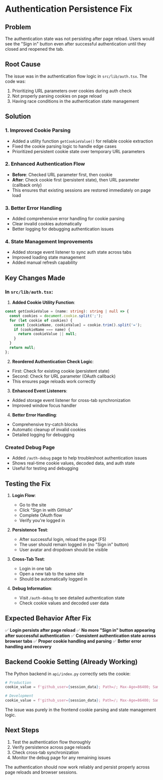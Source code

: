 # Authentication Persistence Fix

## Problem
The authentication state was not persisting after page reload. Users would see the "Sign in" button even after successful authentication until they closed and reopened the tab.

## Root Cause
The issue was in the authentication flow logic in `src/lib/auth.tsx`. The code was:
1. Prioritizing URL parameters over cookies during auth check
2. Not properly parsing cookies on page reload
3. Having race conditions in the authentication state management

## Solution

### 1. Improved Cookie Parsing
- Added a utility function `getCookieValue()` for reliable cookie extraction
- Fixed the cookie parsing logic to handle edge cases
- Prioritized persistent cookie state over temporary URL parameters

### 2. Enhanced Authentication Flow
- **Before**: Checked URL parameter first, then cookie
- **After**: Check cookie first (persistent state), then URL parameter (callback only)
- This ensures that existing sessions are restored immediately on page load

### 3. Better Error Handling
- Added comprehensive error handling for cookie parsing
- Clear invalid cookies automatically
- Better logging for debugging authentication issues

### 4. State Management Improvements
- Added storage event listener to sync auth state across tabs
- Improved loading state management
- Added manual refresh capability

## Key Changes Made

### In `src/lib/auth.tsx`:

1. **Added Cookie Utility Function**:
```typescript
const getCookieValue = (name: string): string | null => {
  const cookies = document.cookie.split(';');
  for (let cookie of cookies) {
    const [cookieName, cookieValue] = cookie.trim().split('=');
    if (cookieName === name) {
      return cookieValue || null;
    }
  }
  return null;
};
```

2. **Reordered Authentication Check Logic**:
- First: Check for existing cookie (persistent state)
- Second: Check for URL parameter (OAuth callback)
- This ensures page reloads work correctly

3. **Enhanced Event Listeners**:
- Added storage event listener for cross-tab synchronization
- Improved window focus handler

4. **Better Error Handling**:
- Comprehensive try-catch blocks
- Automatic cleanup of invalid cookies
- Detailed logging for debugging

### Created Debug Page
- Added `/auth-debug` page to help troubleshoot authentication issues
- Shows real-time cookie values, decoded data, and auth state
- Useful for testing and debugging

## Testing the Fix

1. **Login Flow**:
   - Go to the site
   - Click "Sign in with GitHub"
   - Complete OAuth flow
   - Verify you're logged in

2. **Persistence Test**:
   - After successful login, reload the page (F5)
   - The user should remain logged in (no "Sign in" button)
   - User avatar and dropdown should be visible

3. **Cross-Tab Test**:
   - Login in one tab
   - Open a new tab to the same site
   - Should be automatically logged in

4. **Debug Information**:
   - Visit `/auth-debug` to see detailed authentication state
   - Check cookie values and decoded user data

## Expected Behavior After Fix

✅ **Login persists after page reload**
✅ **No more "Sign in" button appearing after successful authentication**
✅ **Consistent authentication state across browser tabs**
✅ **Proper cookie handling and parsing**
✅ **Better error handling and recovery**

## Backend Cookie Setting (Already Working)

The Python backend in `api/index.py` correctly sets the cookie:
```python
# Production
cookie_value = f'github_user={session_data}; Path=/; Max-Age=86400; SameSite=Lax; Secure'

# Development  
cookie_value = f'github_user={session_data}; Path=/; Max-Age=86400; SameSite=Lax'
```

The issue was purely in the frontend cookie parsing and state management logic.

## Next Steps

1. Test the authentication flow thoroughly
2. Verify persistence across page reloads
3. Check cross-tab synchronization
4. Monitor the debug page for any remaining issues

The authentication should now work reliably and persist properly across page reloads and browser sessions.